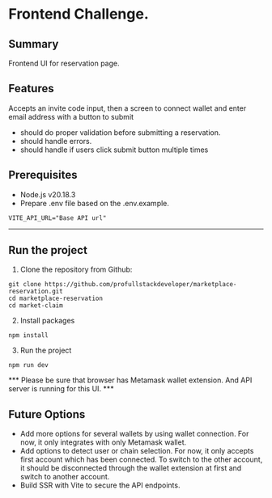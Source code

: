 # Frontend Challenge.

## Summary

Frontend UI for reservation page.

## Features
Accepts an invite code input, then a screen to connect wallet and enter email address with a button to submit
- should do proper validation before submitting a reservation.
- should handle errors.
- should handle if users click submit button multiple times

## Prerequisites

- Node.js v20.18.3
- Prepare .env file based on the .env.example.
```
VITE_API_URL="Base API url"
```
---

## Run the project

1. Clone the repository from Github:
```
git clone https://github.com/profullstackdeveloper/marketplace-reservation.git
cd marketplace-reservation
cd market-claim
```
2. Install packages
```
npm install
```
3. Run the project
```
npm run dev
```

*** Please be sure that browser has Metamask wallet extension. And API server is running for this UI. ***

## Future Options
- Add more options for several wallets by using wallet connection. For now, it only integrates with only Metamask wallet.
- Add options to detect user or chain selection. For now, it only accepts first account which has been connected. To switch to the other account, it should be disconnected through the wallet extension at first and switch to another account.
- Build SSR with Vite to secure the API endpoints.
